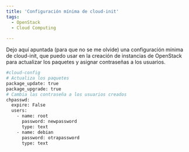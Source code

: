```yaml
---
title: 'Configuración mínima de cloud-init'
tags: 
  - OpenStack
  - Cloud Computing
  
---
```

Dejo aquí apuntada (para que no se me olvide) una configuración mínima de cloud-init, que puedo usar en la creación de instancias de OpenStack para actualizar los paquetes y asignar contraseñas a los usuarios.

```sh
#cloud-config
# Actualiza los paquetes
package_update: true
package_upgrade: true
# Cambia las contraseña a los usuarios creados
chpasswd:
  expire: False
  users:
    - name: root
      password: newpassword
      type: text
    - name: debian
      password: otrapassword
      type: text
```

